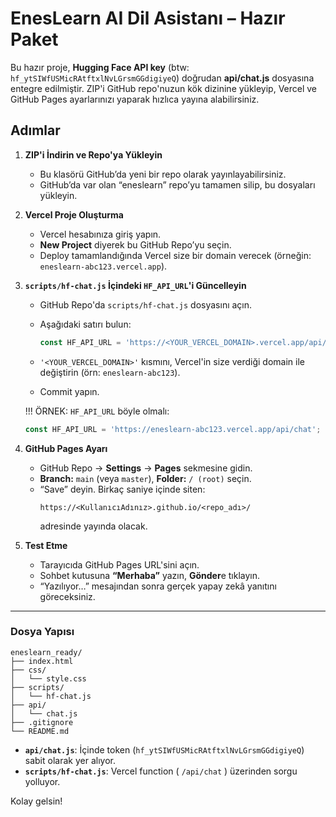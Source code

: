 # EnesLearn AI Dil Asistanı – Hazır Paket

Bu hazır proje, **Hugging Face API key** (btw: `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`) doğrudan **api/chat.js** dosyasına entegre edilmiştir. ZIP'i GitHub repo'nuzun kök dizinine yükleyip, Vercel ve GitHub Pages ayarlarınızı yaparak hızlıca yayına alabilirsiniz.

## Adımlar

1. **ZIP'i İndirin ve Repo'ya Yükleyin**  
   - Bu klasörü GitHub’da yeni bir repo olarak yayınlayabilirsiniz.  
   - GitHub’da var olan “eneslearn” repo’yu tamamen silip, bu dosyaları yükleyin.

2. **Vercel Proje Oluşturma**  
   - Vercel hesabınıza giriş yapın.
   - **New Project** diyerek bu GitHub Repo’yu seçin.
   - Deploy tamamlandığında Vercel size bir domain verecek (örneğin: `eneslearn-abc123.vercel.app`).

3. **`scripts/hf-chat.js` İçindeki `HF_API_URL`'i Güncelleyin**  
   - GitHub Repo'da `scripts/hf-chat.js` dosyasını açın.
   - Aşağıdaki satırı bulun:

     ```js
     const HF_API_URL = 'https://<YOUR_VERCEL_DOMAIN>.vercel.app/api/chat';
     ```

   - `'<YOUR_VERCEL_DOMAIN>'` kısmını, Vercel'in size verdiği domain ile değiştirin (örn: `eneslearn-abc123`).
   - Commit yapın.

   !!! ÖRNEK: `HF_API_URL` böyle olmalı:
   ```js
   const HF_API_URL = 'https://eneslearn-abc123.vercel.app/api/chat';
   ```

4. **GitHub Pages Ayarı**  
   - GitHub Repo → **Settings** → **Pages** sekmesine gidin.
   - **Branch:** `main` (veya `master`), **Folder:** `/ (root)` seçin.  
   - “Save” deyin. Birkaç saniye içinde siten:
     ```
     https://<KullanıcıAdınız>.github.io/<repo_adı>/
     ```
     adresinde yayında olacak.

5. **Test Etme**  
   - Tarayıcıda GitHub Pages URL'sini açın.
   - Sohbet kutusuna **“Merhaba”** yazın, **Gönder**e tıklayın.
   - “Yazılıyor…” mesajından sonra gerçek yapay zekâ yanıtını göreceksiniz.

---

### Dosya Yapısı

```
eneslearn_ready/
├── index.html
├── css/
│   └── style.css
├── scripts/
│   └── hf-chat.js
├── api/
│   └── chat.js
├── .gitignore
└── README.md
```

- **`api/chat.js`**: İçinde token (`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`) sabit olarak yer alıyor.
- **`scripts/hf-chat.js`**: Vercel function ( `/api/chat` ) üzerinden sorgu yolluyor.

Kolay gelsin!
